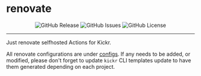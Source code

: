 # renovate <!-- omit in toc -->

<p align="center">
  <img alt="GitHub Release" src="https://img.shields.io/github/v/release/kickr-dev/renovate?include_prereleases&sort=semver&style=for-the-badge">
  <img alt="GitHub Issues" src="https://img.shields.io/github/issues-raw/kickr-dev/renovate?style=for-the-badge">
  <img alt="GitHub License" src="https://img.shields.io/github/license/kickr-dev/renovate?style=for-the-badge">
</p>

---

Just renovate selfhosted Actions for Kickr.

All renovate configurations are under [configs](./configs/renovate/).
If any needs to be added, or modified, please don't forget to update `kickr` CLI templates update to have them generated depending on each project.

